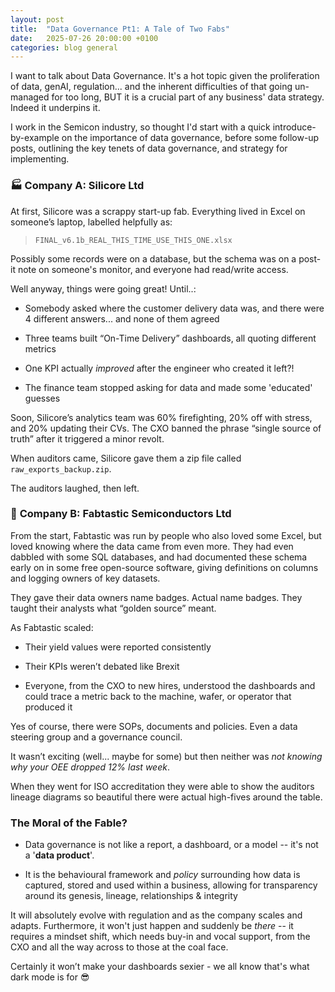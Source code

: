 ```yaml
---
layout: post
title:  "Data Governance Pt1: A Tale of Two Fabs"
date:   2025-07-26 20:00:00 +0100
categories: blog general
---
```



I want to talk about Data Governance. It's a hot topic given the proliferation of data, genAI, regulation... and the inherent difficulties of that going un-managed for too long, BUT it is a crucial part of any business' data strategy. Indeed it underpins it.

I work in the Semicon industry, so thought I'd start with a quick introduce-by-example on the importance of data governance, before some follow-up posts, outlining the key tenets of data governance, and strategy for implementing.

### 🏭 **Company A: Silicore Ltd**

At first, Silicore was a scrappy start-up fab. Everything lived in Excel on someone’s laptop, labelled helpfully as:

> `FINAL_v6.1b_REAL_THIS_TIME_USE_THIS_ONE.xlsx`

Possibly some records were on a database, but the schema was on a post-it note on someone's monitor, and everyone had read/write access.

Well anyway, things were going great! Until..:

- Somebody asked where the customer delivery data was, and there were 4 different answers... and none of them agreed

- Three teams built “On-Time Delivery” dashboards, all quoting different metrics

- One KPI actually _improved_ after the engineer who created it left?!

- The finance team stopped asking for data and made some 'educated' guesses

Soon, Silicore’s analytics team was 60% firefighting, 20% off with stress, and 20% updating their CVs. The CXO banned the phrase “single source of truth” after it triggered a minor revolt.

When auditors came, Silicore gave them a zip file called `raw_exports_backup.zip`.

The auditors laughed, then left.

### 🏢 **Company B: Fabtastic Semiconductors Ltd**

From the start, Fabtastic was run by people who also loved some Excel, but loved knowing where the data came from even more. They had even dabbled with some SQL databases, and had documented these schema early on in some free open-source software, giving definitions on columns and logging owners of key datasets.

They gave their data owners name badges. Actual name badges. They taught their analysts what “golden source” meant.

As Fabtastic scaled:

- Their yield values were reported consistently

- Their KPIs weren’t debated like Brexit

- Everyone, from the CXO to new hires, understood the dashboards and could trace a metric back to the machine, wafer, or operator that produced it

Yes of course, there were SOPs, documents and policies. Even a data steering group and a governance council.

It wasn’t exciting (well... maybe for some) but then neither was _not knowing why your OEE dropped 12% last week_.

When they went for ISO accreditation they were able to show the auditors lineage diagrams so beautiful there were actual high-fives around the table.

### The Moral of the Fable?

- Data governance is not like a report, a dashboard, or a model -- it's not a '**data product**'. 

- It is the behavioural framework and *policy* surrounding how data is captured, stored and used within a business, allowing for transparency around its genesis, lineage, relationships & integrity

It will absolutely evolve with regulation and as the company scales and adapts. Furthermore, it won't just happen and suddenly be *there* -- it requires a mindset shift, which needs buy-in and vocal support, from the CXO and all the way across to those at the coal face.

Certainly it won’t make your dashboards sexier - we all know that's what dark mode is for 😎

